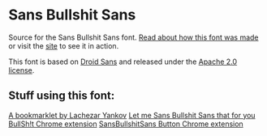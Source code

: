# Sans Bullshit Sans

Source for the Sans Bullshit Sans font. [Read about how this font was made](http://pixelambacht.nl/2015/sans-bullshit-sans/) or visit the [site](http://www.sansbullshitsans.com/) to see it in action.

This font is based on [Droid Sans](http://www.fontsquirrel.com/fonts/droid-sans) and released under the [Apache 2.0 license](http://www.apache.org/licenses/LICENSE-2.0).

## Stuff using this font:

[A bookmarklet by Lachezar Yankov](http://dailyffs.com/sansbullshitsans/)
[Let me Sans Bullshit Sans that for you](http://lmsbstfy.herokuapp.com/)
[BullSh!t Chrome extension](https://chrome.google.com/webstore/detail/bullsht/gnhiijlfmlhndfhmkeagmalmpmjjpceh)
[SansBullshitSans Button Chrome extension](https://chrome.google.com/webstore/detail/sansbullshitsans-button/bpbliabakhdhdfbmdchkfinepomhnmbl)
